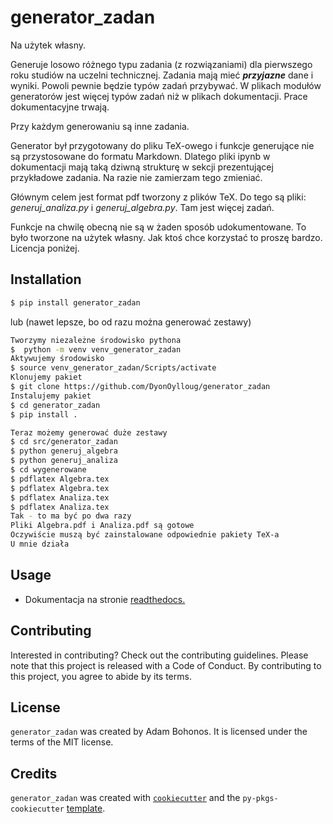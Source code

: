 # generator_zadan

Na użytek własny. 

Generuje losowo różnego typu zadania (z rozwiązaniami) dla pierwszego roku studiów na uczelni technicznej.
Zadania mają mieć ***przyjazne*** dane i wyniki.
Powoli pewnie będzie typów zadań przybywać. 
W plikach modułów generatorów jest więcej typów zadań niż w plikach dokumentacji.
Prace dokumentacyjne trwają. 

Przy każdym generowaniu są inne zadania.

Generator był przygotowany do pliku TeX-owego i funkcje generujące nie są przystosowane do formatu Markdown.
Dlatego pliki ipynb w dokumentacji mają taką dziwną strukturę w sekcji prezentującej przykładowe zadania.
Na razie nie zamierzam tego zmieniać.  

Głównym celem jest format pdf tworzony z plików TeX.
Do tego są pliki: *generuj_analiza.py* i *generuj_algebra.py*.
Tam jest więcej zadań.

Funkcje na chwilę obecną nie są w żaden sposób udokumentowane. 
To było tworzone na użytek własny.
Jak ktoś chce korzystać to proszę bardzo.
Licencja poniżej. 

## Installation

```bash
$ pip install generator_zadan
```
lub (nawet lepsze, bo od razu można generować zestawy)

```bash
Tworzymy niezależne środowisko pythona
$  python -m venv venv_generator_zadan
Aktywujemy środowisko
$ source venv_generator_zadan/Scripts/activate
Klonujemy pakiet
$ git clone https://github.com/DyonOylloug/generator_zadan
Instalujemy pakiet
$ cd generator_zadan
$ pip install .
```
```bash
Teraz możemy generować duże zestawy
$ cd src/generator_zadan
$ python generuj_algebra
$ python generuj_analiza
$ cd wygenerowane
$ pdflatex Algebra.tex
$ pdflatex Algebra.tex
$ pdflatex Analiza.tex
$ pdflatex Analiza.tex
Tak - to ma być po dwa razy
Pliki Algebra.pdf i Analiza.pdf są gotowe
Oczywiście muszą być zainstalowane odpowiednie pakiety TeX-a
U mnie działa
```

## Usage

-  Dokumentacja na stronie [readthedocs.](https://generator-zadan.readthedocs.io/en/latest/index.html)

## Contributing

Interested in contributing? Check out the contributing guidelines. Please note that this project is released with a Code of Conduct. By contributing to this project, you agree to abide by its terms.

## License

`generator_zadan` was created by Adam Bohonos. It is licensed under the terms of the MIT license.

## Credits

`generator_zadan` was created with [`cookiecutter`](https://cookiecutter.readthedocs.io/en/latest/) and the `py-pkgs-cookiecutter` [template](https://github.com/py-pkgs/py-pkgs-cookiecutter).
